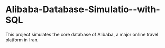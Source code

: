 # Alibaba-Database-Simulatio--with-SQL
This project simulates the core database of Alibaba, a major online travel platform in Iran.
